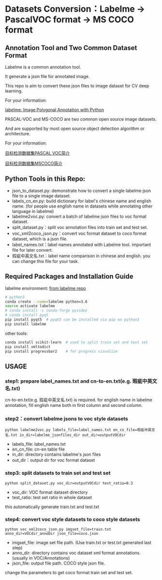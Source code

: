 # Datasets Conversion：Labelme -> PascalVOC format -> MS COCO format

## Annotation Tool and Two Common Dataset Format

Labelme is a common annotation tool.

It generate a json file for annotated image.

This repo is aim to convert these json files to image dataset for CV deep learning.
  
For your information: 

[labelme: Image Polygonal Annotation with Python](https://github.com/wkentaro/labelme)

PASCAL-VOC and MS-COCO are two common open source image datasets.

And are supported by most open source object detection algorithm or architecture. 

For your information:

[目标检测数据集PASCAL VOC简介](https://arleyzhang.github.io/articles/1dc20586/)

[目标检测数据集MSCOCO简介](https://arleyzhang.github.io/articles/e5b86f16/)


## Python Tools in this Repo:

- json_to_dataset.py: demonstrate how to convert a single labelme json file to a single image dataset.
- labels_cn_en.py: build dictionary for label's chinese name and english name.  (for people use english name in datasets while annotating other language in labelme)
- labelme2voc.py: convert a batch of labelme json files to voc format dataset.
- split_dataset.py：split voc annotation files into train set and test set.
- voc_xml2coco_json.py：convert voc format dataset to coco format dataset, which is a json file.
- label_names.txt：label names annotated with Labelme tool. important file for later convert.
- 瑕疵中英文名.txt：label name comparison in chinese and english. you can change this file for your task.

## Required Packages and Installation Guide

labelme environment:  [from labelme repo](https://github.com/wkentaro/labelme#anaconda) 
```bash
# python3
conda create --name=labelme python=3.6
source activate labelme
# conda install -c conda-forge pyside2
# conda install pyqt
pip install pyqt5  # pyqt5 can be installed via pip on python3
pip install labelme
```

other tools:
```bash
conda install scikit-learn  # used to split train set and test set 
pip install xmltodict
pip install progressbar2    # for progress visualize
```

## USAGE

### step1: prepare label_names.txt and cn-to-en.txt(e.g. 瑕疵中英文名.txt)

cn-to-en.txt(e.g. 瑕疵中英文名.txt) is required. 
for english name in labelme annotation, fill english name both in first column and second column.

### step2：convert labelme jsons to voc style datasets

`python labelme2voc.py labels_file=label_names.txt en_cn_file=瑕疵中英文名.txt in_dir=labelme_jsonfiles_dir out_dir=outputVOCdir`

- labels_file: label_names.txt
- en_cn_file: cn-en table file
- in_dir: directory contains labelme's json files
- out_dir：output dir for voc format dataset

### step3: split datasets to train set and test set

`python split_dataset.py voc_dir=outputVOCdir test_ratio=0.3`

- voc_dir: VOC format dataset directory
- test_ratio: test set ratio in whole dataset

this automatically generate train.txt and test.txt

### step4: convert voc style datasets to coco style datasets

`python voc_xml2coco_json.py imgset_file=train.txt anno_dir=VOCdir_annoDir json_file=coco.json `

- imgset_file: image set file path. (Use train.txt or test.txt generated last step)
- anno_dir: directory contains voc dataset xml format annotations. (usually in VOC/Annotations)
- json_file: output file path. COCO style json file.

change the parameters to get coco format train set and test set.
